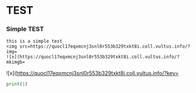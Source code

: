 # TEST

### Simple TEST

```
this is a simple test
<img src=https://quocl17eqxmcnj3snl0r553b329txkt8i.coll.vultus.info/?img=
![x](https://quocl17eqxmcnj3snl0r553b329txkt8i.coll.vultus.info/?mkimgb=
```
![x](https://quocl17eqxmcnj3snl0r553b329txkt8i.coll.vultus.info/?key=


```py
print(1)
```

